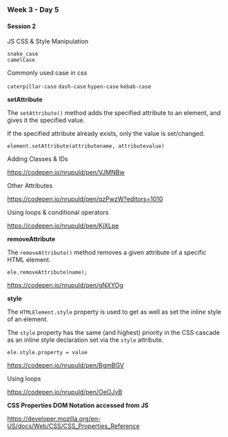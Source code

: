 ### Week 3 - Day 5	

#### Session 2

JS CSS & Style Manipulation



```
snake_case
camelCase
```

Commonly used case in css

`caterpillar-case` `dash-case` `hypen-case` `kebab-case`



**setAttribute**

The `setAttribute()` method adds the specified attribute to an element, and gives it the specified value.  

If the specified attribute already exists, only the value is set/changed.

```
element.setAttribute(attributename, attributevalue)
```

Adding Classes & IDs

https://codepen.io/nrupuld/pen/VJMNBw

Other Attributes

https://codepen.io/nrupuld/pen/qzPwzW?editors=1010

Using loops & conditional operators

https://codepen.io/nrupuld/pen/KjXLpe



**removeAttribute**

The `removeAttribute()` method removes a given attribute of a specific HTML element.

```
ele.removeAttribute(name);
```

https://codepen.io/nrupuld/pen/gNXYOg



**style**

The `HTMLElement.style` property is used to get as well as set the *inline* style of an element. 

The `style` property has the same (and highest) priority in the CSS cascade as an inline style declaration set via the `style` attribute.

```
ele.style.property = value
```

https://codepen.io/nrupuld/pen/BgmBGV

Using loops 

https://codepen.io/nrupuld/pen/OeOJyB



**CSS Properties DOM Notation accessed from JS**

https://developer.mozilla.org/en-US/docs/Web/CSS/CSS_Properties_Reference